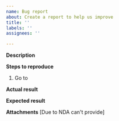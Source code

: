 ```yaml
---
name: Bug report
about: Create a report to help us improve
title: ''
labels: ''
assignees: ''

---
```


**Description**


**Steps to reproduce**
1. Go to 

**Actual result**


**Expected result**


**Attachments**
[Due to NDA can't provide]
